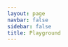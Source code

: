```yaml
---
layout: page
navbar: false
sidebar: false
title: Playground
---
```


<ClientOnly>
  <Playground/>
</ClientOnly>

<script setup lang="ts">
import { defineClientComponent } from 'vitepress'

const Playground = defineClientComponent(() => {
  return import('./.vitepress/components/Playground.vue')
})
</script>
